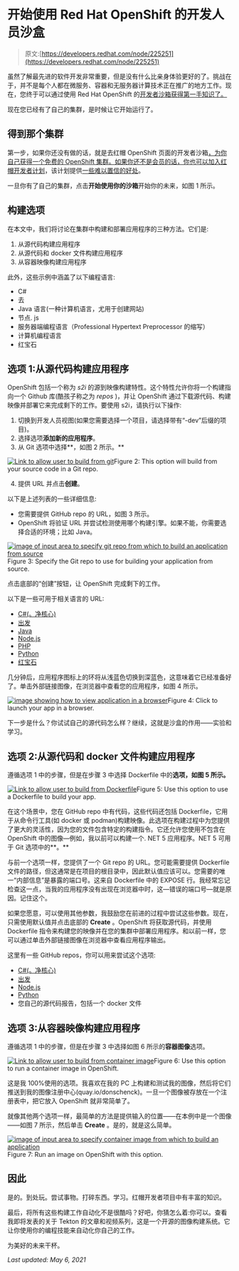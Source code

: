 # 开始使用 Red Hat OpenShift 的开发人员沙盒

> 原文:[https://developers.redhat.com/node/225251](https://developers.redhat.com/node/225251)

虽然了解最先进的软件开发非常重要，但是没有什么比亲身体验更好的了。挑战在于，并不是每个人都在微服务、容器和无服务器计算技术正在推广的地方工作。现在，您终于可以通过使用 Red Hat OpenShift 的[开发者沙箱获得第一手知识了。](https://developers.redhat.com/developer-sandbox)

现在您已经有了自己的集群，是时候让它开始运行了。

## 得到那个集群

第一步，如果你还没有做的话，就是去红帽 OpenShift 页面的开发者沙箱[，为你自己获得一个免费的 OpenShift 集群。如果你还不是会员的话，你也可以加入](https://developers.redhat.com/developer-sandbox)[红帽开发者计划](https://developers.redhat.com/about)，该计划提供[一些难以置信的好处](https://developers.redhat.com/articles/red-hat-developer-program-benefits#red_hat_knowledgebase_content)。

一旦你有了自己的集群，点击**开始使用你的沙箱**开始你的未来，如图 1 所示。

## 构建选项

在本文中，我们将讨论在集群中构建和部署应用程序的三种方法。它们是:

1.  从源代码构建应用程序
2.  从源代码和 docker 文件构建应用程序
3.  从容器映像构建应用程序

此外，这些示例中涵盖了以下编程语言:

*   C#
*   去
*   Java 语言(一种计算机语言，尤用于创建网站)
*   节点. js
*   服务器端编程语言（Professional Hypertext Preprocessor 的缩写）
*   计算机编程语言
*   红宝石

## 选项 1:从源代码构建应用程序

OpenShift 包括一个称为 *s2i* 的源到映像构建特性。这个特性允许你将一个构建指向一个 Github 库(酷孩子称之为 *repos* )，并让 OpenShift 通过下载源代码、构建映像并部署它来完成剩下的工作。要使用 s2i，请执行以下操作:

1.  切换到开发人员视图(如果您需要选择一个项目，请选择带有“-dev”后缀的项目)。
2.  选择选项**添加新的应用程序**。
3.  从 Git 选项中选择**，如图 2 所示。**

[![Link to allow user to build from git](../Images/bb530125ed9a4ca33531c685bc5a6c98.png)](/sites/default/files/openshift-from-git.png)Figure 2: This option will build from your source code in a Git repo.

4.  提供 URL 并点击**创建**。

以下是上述列表的一些详细信息:

*   您需要提供 GitHub repo 的 URL，如图 3 所示。
*   OpenShift 将验证 URL 并尝试检测使用哪个构建引擎。如果不能，你需要选择合适的环境；比如 Java。

[![image of input area to specify git repo from which to build an application from source](../Images/1e007598d603e0bca3281c0f1d129aa3.png)](/sites/default/files/openshift-import-from-git.png)Figure 3: Specify the Git repo to use for building your application from source.

点击底部的“创建”按钮，让 OpenShift 完成剩下的工作。

以下是一些可用于相关语言的 URL:

*   [C#(。净核心)](https://github.com/DonSchenck/qotd-csharp)
*   [出发](https://github.com/sclorg/golang-ex.git)
*   [Java](https://github.com/jboss-openshift/openshift-quickstarts)
*   [Node.js](https://github.com/sclorg/nodejs-ex)
*   [PHP](https://github.com/sclorg/cakephp-ex.git)
*   [Python](https://github.com/sclorg/django-ex.git)
*   [红宝石](https://github.com/sclorg/ruby-ex.git)

几分钟后，应用程序图标上的环将从浅蓝色切换到深蓝色，这意味着它已经准备好了。单击外部链接图像，在浏览器中查看您的应用程序，如图 4 所示。

[![image showing how to view application in a browser](../Images/cf519ab6a967b3e9871062fc2acecd69.png)](/sites/default/files/openshift-app-up-and-running.png)Figure 4: Click to launch your app in a browser.

下一步是什么？你试试自己的源代码怎么样？继续，这就是沙盒的作用——实验和学习。

## 选项 2:从源代码和 docker 文件构建应用程序

遵循选项 1 中的步骤，但是在步骤 3 中选择 Dockerfile 中的**选项，如图 5 所示。**

[![Link to allow user to build from Dockerfile](../Images/86e08a7585132323a2b20e5453d5376c.png)](/sites/default/files/openshift-from-dockerfile.png)Figure 5: Use this option to use a Dockerfile to build your app.

在这个场景中，您在 GitHub repo 中有代码，这些代码还包括 Dockerfile，它用于从命令行工具(如 docker 或 podman)构建映像。此选项在构建过程中为您提供了更大的灵活性，因为您的文件包含特定的构建指令。它还允许您使用不包含在 OpenShift 中的图像—例如，我以前可以构建一个. NET 5 应用程序。NET 5 可用于 Git 选项中的**。**

与前一个选项一样，您提供了一个 Git repo 的 URL。您可能需要提供 Dockerfile 文件的路径，但这通常是在项目的根目录中，因此默认值应该可以。您需要的唯一“内部信息”是暴露的端口号。这来自 Dockerfile 中的 EXPOSE 行。我经常忘记检查这一点，当我的应用程序没有出现在浏览器中时，这—错误的端口号—就是原因。记住这个。

如果您愿意，可以使用其他参数，我鼓励您在前进的过程中尝试这些参数。现在，只需使用默认值并点击底部的 **Create** 。OpenShift 将获取源代码，并使用 Dockerfile 指令来构建您的映像并在您的集群中部署应用程序。和以前一样，您可以通过单击外部链接图像在浏览器中查看应用程序输出。

这里有一些 GitHub repos，你可以用来尝试这个选项:

*   [C#(。净核心)](https://github.com/donschenck/qotd-csharp)
*   [出发](https://github.com/redhat-developer-demos/qotd)
*   [Node.js](https://github.com/donschenck/qotd-nodejs)
*   [Python](//github.com/donschenck/qotd-python)
*   您自己的源代码报告，包括一个 docker 文件

## 选项 3:从容器映像构建应用程序

遵循选项 1 中的步骤，但是在步骤 3 中选择如图 6 所示的**容器图像**选项。

[![Link to allow user to build from container image](../Images/95474dbeff1e359362a5e300999a2d5a.png)](/sites/default/files/openshift-from-container-image.png)Figure 6: Use this option to run a container image in OpenShift.

这是我 100%使用的选项。我喜欢在我的 PC 上构建和测试我的图像，然后将它们推送到我的图像注册中心(quay.io/donschenck)。一旦一个图像被存放在一个注册表中，把它放入 OpenShift 就非常简单了。

就像其他两个选项一样，最简单的方法是提供输入的位置——在本例中是一个图像——如图 7 所示，然后单击 **Create** 。是的，就是这么简单。

[![image of input area to specify container image from which to build an application](../Images/a346d04254afefe76108148141f2bee9.png)](/sites/default/files/openshift-deploy-image.png)Figure 7: Run an image on OpenShift with this option.

## 因此

是的。到处玩。尝试事物。打碎东西。学习。红帽开发者项目中有丰富的知识。

最后，将所有这些构建工作自动化不是很酷吗？好吧，你猜怎么着:你可以。查看我即将发表的关于 Tekton 的文章和视频系列，这是一个开源的图像构建系统。它让你使用你的编程技能来自动化你自己的工作。

为美好的未来干杯。

*Last updated: May 6, 2021*